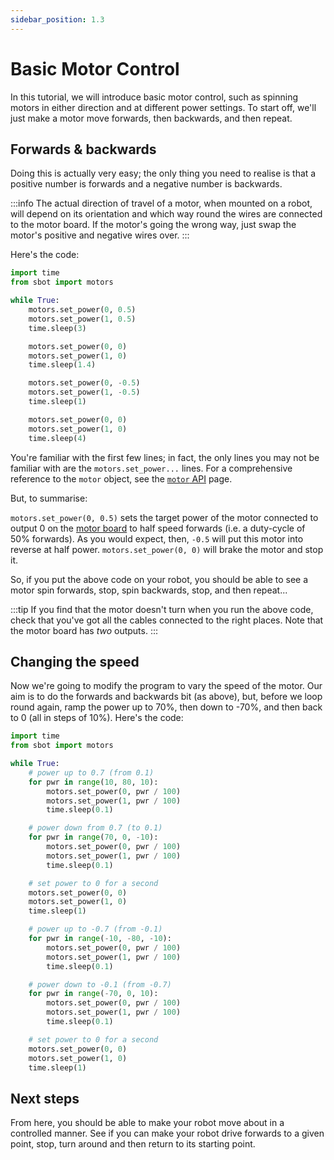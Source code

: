 ```yaml
---
sidebar_position: 1.3
---
```


# Basic Motor Control

In this tutorial, we will introduce basic motor control, such as spinning motors in either direction and at different power settings. To start off, we'll just make a motor move forwards, then backwards, and then repeat.

## Forwards & backwards

Doing this is actually very easy; the only thing you need to realise is that a positive number is forwards and a negative number is backwards.

:::info
The actual direction of travel of a motor, when mounted on a robot, will depend on its orientation and which way round the wires are connected to the motor board. If the motor's going the wrong way, just swap the motor's positive and negative wires over.
:::

Here's the code:

```python
import time
from sbot import motors

while True:
    motors.set_power(0, 0.5)
    motors.set_power(1, 0.5)
    time.sleep(3)

    motors.set_power(0, 0)
    motors.set_power(1, 0)
    time.sleep(1.4)

    motors.set_power(0, -0.5)
    motors.set_power(1, -0.5)
    time.sleep(1)

    motors.set_power(0, 0)
    motors.set_power(1, 0)
    time.sleep(4)
```

You're familiar with the first few lines; in fact, the only lines you may not be familiar with are the `motors.set_power...` lines. For a comprehensive reference to the `motor` object, see the [`motor` API](../programming/motor-board.md) page.

But, to summarise:

`motors.set_power(0, 0.5)` sets the target power of the motor connected to output 0 on the [motor board](../kit/motor-board.md) to half speed forwards (i.e. a duty-cycle of 50% forwards). As you would expect, then, `-0.5` will put this motor into reverse at half power.
`motors.set_power(0, 0)` will brake the motor and stop it.

So, if you put the above code on your robot, you should be able to see a motor spin forwards, stop, spin backwards, stop, and then repeat...

:::tip
If you find that the motor doesn't turn when you run the above code, check that you've got all the cables connected to the right places. Note that the motor board has _two_ outputs.
:::

## Changing the speed

Now we're going to modify the program to vary the speed of the motor. Our aim is to do the forwards and backwards bit (as above), but, before we loop round again, ramp the power up to 70%, then down to -70%, and then back to 0 (all in steps of 10%). Here's the code:

```python
import time
from sbot import motors

while True:
    # power up to 0.7 (from 0.1)
    for pwr in range(10, 80, 10):
        motors.set_power(0, pwr / 100)
        motors.set_power(1, pwr / 100)
        time.sleep(0.1)

    # power down from 0.7 (to 0.1)
    for pwr in range(70, 0, -10):
        motors.set_power(0, pwr / 100)
        motors.set_power(1, pwr / 100)
        time.sleep(0.1)

    # set power to 0 for a second
    motors.set_power(0, 0)
    motors.set_power(1, 0)
    time.sleep(1)

    # power up to -0.7 (from -0.1)
    for pwr in range(-10, -80, -10):
        motors.set_power(0, pwr / 100)
        motors.set_power(1, pwr / 100)
        time.sleep(0.1)

    # power down to -0.1 (from -0.7)
    for pwr in range(-70, 0, 10):
        motors.set_power(0, pwr / 100)
        motors.set_power(1, pwr / 100)
        time.sleep(0.1)

    # set power to 0 for a second
    motors.set_power(0, 0)
    motors.set_power(1, 0)
    time.sleep(1)
```

## Next steps

From here, you should be able to make your robot move about in a controlled manner. See if you can make your robot drive forwards to a given point, stop, turn around and then return to its starting point.

